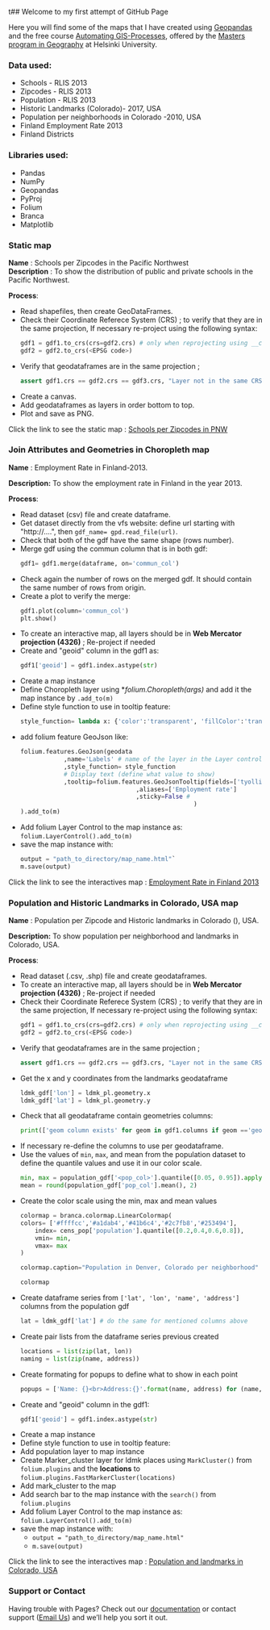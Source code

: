 t## Welcome to my first attempt of GitHub Page

Here you will find some of the maps that I have created using [Geopandas](https://geopandas.org/) and the free course [Automating GIS-Processes](https://autogis-site.readthedocs.io/en/latest/index.html), 
offered by the [Masters program in Geography](https://www.helsinki.fi/en/admissions/degree-programmes/geography-masters-programme) at Helsinki University.

### Data used:
- Schools - RLIS 2013
- Zipcodes - RLIS 2013
- Population - RLIS 2013
- Historic Landmarks (Colorado)- 2017, USA
- Population per neighborhoods in Colorado -2010, USA
- Finland Employment Rate 2013
- Finland Districts

### Libraries used:
- Pandas
- NumPy
- Geopandas
- PyProj
- Folium
- Branca
- Matplotlib


### Static map
**Name** : 
Schools per Zipcodes in the Pacific Northwest<br>
**Description** :
To show the distribution of public and private schools in the Pacific Northwest.

**Process**:
- Read shapefiles, then create GeoDataFrames.
- Check their Coordinate Referece System (CRS) ; to verify that they are in the same projection, If necessary re-project using the following syntax: 
	```python
	gdf1 = gdf1.to_crs(crs=gdf2.crs) # only when reprojecting using __crs__ from another gdf.
	gdf2 = gdf2.to_crs(<EPSG code>)
	```
- Verify that	geodataframes are in the same projection ; 
	```python
	assert gdf1.crs == gdf2.crs == gdf3.crs, "Layer not in the same CRS"
	```
- Create a canvas.
- Add geodataframes as layers in order bottom to top.
- Plot and save as PNG.

Click the link to see the static map : [Schools per Zipcodes in PNW](https://gustacro.github.io/AutoGIS_2019/SchoolsPerZipcode.png)

### Join Attributes and Geometries in Choropleth map
**Name** : 
Employment Rate in Finland-2013.

**Description:** 
To show the employment rate in Finland in the year 2013.

**Process**:
- Read dataset (csv) file and create dataframe.
- Get dataset directly from the vfs website: define url starting with "http://....", then `gdf_name= gpd.read_file(url)`.
- Check that both of the gdf have the same shape (rows number).
- Merge gdf using the commun column that is in both gdf:
	```python
	gdf1= gdf1.merge(dataframe, on='commun_col')
	```
- Check again the number of rows on the merged gdf. It should contain the same number of rows from origin.
- Create a plot to verify the merge:
	```python
	gdf1.plot(column='commun_col')
	plt.show()
	```
- To create an interactive map, all layers should be in __Web Mercator projection (4326)__ ; Re-project if needed 
- Create and "geoid" column in the gdf1 as:
	```python
	gdf1['geoid'] = gdf1.index.astype(str)
	```
- Create a map instance
- Define Choropleth layer using **folium.Choropleth(*args)** and add it the map instance by `.add_to(m)`
- Define style function to use in tooltip feature: 
	```python
	style_function= lambda x: {'color':'transparent', 'fillColor':'transparent', 'weight': 0}
	```
- add folium feature GeoJson like:
	```python
	folium.features.GeoJson(geodata
      			,name='Labels' # name of the layer in the Layer control
     			,style_function= style_function 
      			# Display text (define what value to show)
      			,tooltip=folium.features.GeoJsonTooltip(fields=['tyollisyys'] # colunm display in popup
									,aliases=['Employment rate'] 
									,sticky=False # 
                                    				)
	).add_to(m)
	```
- Add folium Layer Control to the map instance as: `folium.LayerControl().add_to(m)`
- save the map instance with:
	```python
	output = "path_to_directory/map_name.html"`
	m.save(output)
	```
Click the link to see the interactives map : [Employment Rate in Finland 2013](https://gustacro.github.io/AutoGIS_2019/PNW_schoolsPerZipcode.html)


### Population and Historic Landmarks in Colorado, USA map
**Name** : 
Population per Zipcode and Historic landmarks in Colorado (), USA.

**Description:** 
To show population per neighborhood and landmarks in Colorado, USA.

**Process**:
- Read dataset (.csv, .shp) file and create geodataframes.
- To create an interactive map, all layers should be in __Web Mercator projection (4326)__ ; Re-project if needed 
- Check their Coordinate Referece System (CRS) ; to verify that they are in the same projection, If necessary  re-project using the following syntax: 
	```python
	gdf1 = gdf1.to_crs(crs=gdf2.crs) # only when reprojecting using __crs__ from another gdf.
	gdf2 = gdf2.to_crs(<EPSG code>)
	```
- Verify that geodataframes are in the same projection ; 
	```python
	assert gdf1.crs == gdf2.crs == gdf3.crs, "Layer not in the same CRS"`
	```
- Get the x and y coordinates from the landmarks geodataframe
	```python
	ldmk_gdf['lon'] = ldmk_pl.geometry.x
	ldmk_gdf['lat'] = ldmk_pl.geometry.y 
	```
- Check that all geodataframe contain geometries columns:
	```python
	print(['geom column exists' for geom in gdf1.columns if geom =='geometry'])`. Do same with all geodataframes
	```
- If necessary re-define the columns to use per geodataframe.
- Use the values of `min`, `max`, and mean from the population dataset to define the quantile values and use it in our color scale.
	```python
	min, max = population_gdf['<pop_col>'].quantile([0.05, 0.95]).apply(lambda x: round(x, 2))	
	mean = round(population_gdf['pop_col'].mean(), 2) 
	```
- Create the color scale using the min, max and mean values
	```python
	colormap = branca.colormap.LinearColormap(
	colors= ['#ffffcc','#a1dab4','#41b6c4','#2c7fb8','#253494'],
		index= cens_pop['population'].quantile([0.2,0.4,0.6,0.8]),
		vmin= min,
		vmax= max
	)

	colormap.caption="Population in Denver, Colorado per neighborhood"

	colormap
	```
- Create dataframe series from `['lat', 'lon', 'name', 'address']` columns from the population gdf
	```python
	lat = ldmk_gdf['lat'] # do the same for mentioned columns above
	```
- Create pair lists from the dataframe series previous created
	```python
	locations = list(zip(lat, lon))
	naming = list(zip(name, address))
	```
- Create formating for popups to define what to show in each point
	```python
	popups = ['Name: {}<br>Address:{}'.format(name, address) for (name, address) in naming]
	```
- Create and "geoid" column in the gdf1:
	```python
	gdf1['geoid'] = gdf1.index.astype(str)
	```
- Create a map instance
- Define style function to use in tooltip feature:
- Add population layer to map instance
- Create Marker_cluster layer for ldmk places using `MarkCluster()` from `folium.plugins` and the __locations__ to `folium.plugins.FastMarkerCluster(locations)`
- Add mark_cluster to the map
- Add search bar to the map instance with the `search()` from `folium.plugins`
- Add folium Layer Control to the map instance as: `folium.LayerControl().add_to(m)`
- save the map instance with:
	- `output = "path_to_directory/map_name.html"`
	- `m.save(output)`

Click the link to see the interactives map : [Population and landmarks in Colorado, USA](https://gustacro.github.io/AutoGIS_2019/cluster_landmarks_Denver.html)

		
### Support or Contact

Having trouble with Pages? Check out our [documentation](https://github.com/Gustacro/AutoGIS_2019/tree/master/lesson_5) or contact support (<a href="mailto:someone@yoursite.com?subject=Mail from Our Site">Email Us</a>) and we’ll help you sort it out.
